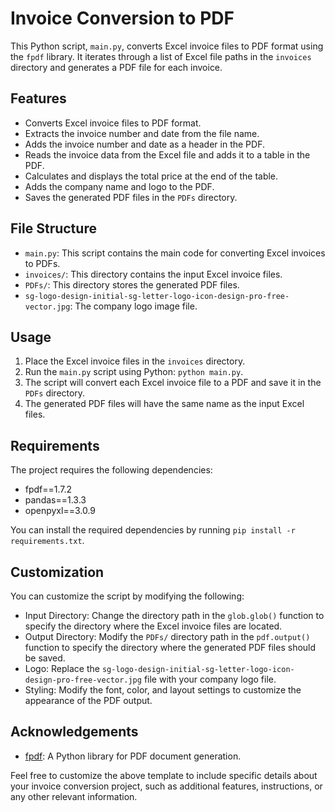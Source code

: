 # Invoice Conversion to PDF

This Python script, `main.py`, converts Excel invoice files to PDF format using the `fpdf` library. It iterates through a list of Excel file paths in the `invoices` directory and generates a PDF file for each invoice.

## Features

- Converts Excel invoice files to PDF format.
- Extracts the invoice number and date from the file name.
- Adds the invoice number and date as a header in the PDF.
- Reads the invoice data from the Excel file and adds it to a table in the PDF.
- Calculates and displays the total price at the end of the table.
- Adds the company name and logo to the PDF.
- Saves the generated PDF files in the `PDFs` directory.

## File Structure

- `main.py`: This script contains the main code for converting Excel invoices to PDFs.
- `invoices/`: This directory contains the input Excel invoice files.
- `PDFs/`: This directory stores the generated PDF files.
- `sg-logo-design-initial-sg-letter-logo-icon-design-pro-free-vector.jpg`: The company logo image file.

## Usage

1. Place the Excel invoice files in the `invoices` directory.
2. Run the `main.py` script using Python: `python main.py`.
3. The script will convert each Excel invoice file to a PDF and save it in the `PDFs` directory.
4. The generated PDF files will have the same name as the input Excel files.

## Requirements

The project requires the following dependencies:

- fpdf==1.7.2
- pandas==1.3.3
- openpyxl==3.0.9

You can install the required dependencies by running `pip install -r requirements.txt`.

## Customization

You can customize the script by modifying the following:

- Input Directory: Change the directory path in the `glob.glob()` function to specify the directory where the Excel invoice files are located.
- Output Directory: Modify the `PDFs/` directory path in the `pdf.output()` function to specify the directory where the generated PDF files should be saved.
- Logo: Replace the `sg-logo-design-initial-sg-letter-logo-icon-design-pro-free-vector.jpg` file with your company logo file.
- Styling: Modify the font, color, and layout settings to customize the appearance of the PDF output.

## Acknowledgements

- [fpdf](https://github.com/reingart/pyfpdf): A Python library for PDF document generation.

Feel free to customize the above template to include specific details about your invoice conversion project, such as additional features, instructions, or any other relevant information.